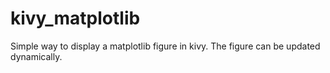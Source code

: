 # kivy_matplotlib
Simple way to display a matplotlib figure in kivy. The figure can be updated dynamically. 
